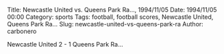 Title: Newcastle United vs. Queens Park Ra…, 1994/11/05
Date: 1994/11/05 00:00
Category: sports
Tags: football, football scores, Newcastle United, Queens Park Ra…
Slug: newcastle-united-vs-queens-park-ra
Author: carbonero


Newcastle United 2 - 1 Queens Park Ra…
